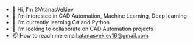 - 👋 Hi, I’m @AtanasVekiev
- 👀 I’m interested in CAD Automation, Machine Learning, Deep learning
- 🌱 I’m currently learning C# and Python
- 💞️ I’m looking to collaborate on CAD Automation projects
- 📫 How to reach me email:atanasvekiev16@gmail.com


<!---
AtanasVekiev/AtanasVekiev is a ✨ special ✨ repository because its `README.md` (this file) appears on your GitHub profile.
You can click the Preview link to take a look at your changes.
--->
